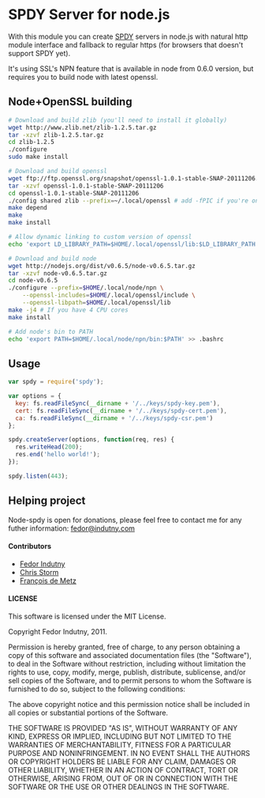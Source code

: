 # SPDY Server for node.js

With this module you can create [SPDY](http://www.chromium.org/spdy) servers
in node.js with natural http module interface and fallback to regular https
(for browsers that doesn't support SPDY yet).

It's using SSL's NPN feature that is available in node from 0.6.0 version, but
requires you to build node with latest openssl.

## Node+OpenSSL building

```bash
# Download and build zlib (you'll need to install it globally)
wget http://www.zlib.net/zlib-1.2.5.tar.gz
tar -xzvf zlib-1.2.5.tar.gz
cd zlib-1.2.5
./configure
sudo make install

# Download and build openssl
wget ftp://ftp.openssl.org/snapshot/openssl-1.0.1-stable-SNAP-20111206.tar.gz
tar -xzvf openssl-1.0.1-stable-SNAP-20111206
cd openssl-1.0.1-stable-SNAP-20111206
./config shared zlib --prefix=~/.local/openssl # add -fPIC if you're on x86-64
make depend
make
make install

# Allow dynamic linking to custom version of openssl
echo 'export LD_LIBRARY_PATH=$HOME/.local/openssl/lib:$LD_LIBRARY_PATH' >> .bashrc

# Download and build node
wget http://nodejs.org/dist/v0.6.5/node-v0.6.5.tar.gz
tar -xzvf node-v0.6.5.tar.gz
cd node-v0.6.5
./configure --prefix=$HOME/.local/node/npn \
    --openssl-includes=$HOME/.local/openssl/include \
    --openssl-libpath=$HOME/.local/openssl/lib
make -j4 # If you have 4 CPU cores
make install

# Add node's bin to PATH
echo 'export PATH=$HOME/.local/node/npn/bin:$PATH' >> .bashrc
```

## Usage

```javascript
var spdy = require('spdy');

var options = {
  key: fs.readFileSync(__dirname + '/../keys/spdy-key.pem'),
  cert: fs.readFileSync(__dirname + '/../keys/spdy-cert.pem'),
  ca: fs.readFileSync(__dirname + '/../keys/spdy-csr.pem')
};

spdy.createServer(options, function(req, res) {
  res.writeHead(200);
  res.end('hello world!');
});

spdy.listen(443);
```

## Helping project

Node-spdy is open for donations, please feel free to contact me for any futher information: fedor@indutny.com

#### Contributors

* [Fedor Indutny](https://github.com/indutny)
* [Chris Storm](https://github.com/eee-c)
* [François de Metz](https://github.com/francois2metz)

#### LICENSE

This software is licensed under the MIT License.

Copyright Fedor Indutny, 2011.

Permission is hereby granted, free of charge, to any person obtaining a
copy of this software and associated documentation files (the
"Software"), to deal in the Software without restriction, including
without limitation the rights to use, copy, modify, merge, publish,
distribute, sublicense, and/or sell copies of the Software, and to permit
persons to whom the Software is furnished to do so, subject to the
following conditions:

The above copyright notice and this permission notice shall be included
in all copies or substantial portions of the Software.

THE SOFTWARE IS PROVIDED "AS IS", WITHOUT WARRANTY OF ANY KIND, EXPRESS
OR IMPLIED, INCLUDING BUT NOT LIMITED TO THE WARRANTIES OF
MERCHANTABILITY, FITNESS FOR A PARTICULAR PURPOSE AND NONINFRINGEMENT. IN
NO EVENT SHALL THE AUTHORS OR COPYRIGHT HOLDERS BE LIABLE FOR ANY CLAIM,
DAMAGES OR OTHER LIABILITY, WHETHER IN AN ACTION OF CONTRACT, TORT OR
OTHERWISE, ARISING FROM, OUT OF OR IN CONNECTION WITH THE SOFTWARE OR THE
USE OR OTHER DEALINGS IN THE SOFTWARE.

